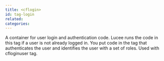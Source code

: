```yaml
---
title: <cflogin>
id: tag-login
related:
categories:
---
```


A container for user login and authentication code.
		Lucee runs the code in this tag if a user is not already logged in.
		You put code in the tag that authenticates the user and identifies the user with a set of roles. Used with cfloginuser tag.
